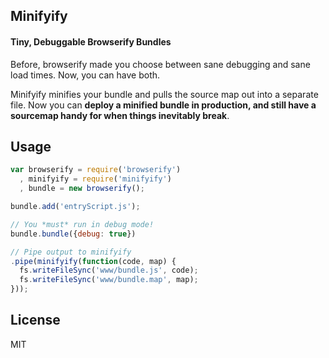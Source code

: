 Minifyify
---------
#### Tiny, Debuggable Browserify Bundles

Before, browserify made you choose between sane debugging and sane load times. Now, you can have both.

Minifyify minifies your bundle and pulls the source map out into a separate file. Now you can **deploy a minified bundle in production, and still have a sourcemap handy for when things inevitably break**.

## Usage

```js
var browserify = require('browserify')
  , minifyify = require('minifyify')
  , bundle = new browserify();

bundle.add('entryScript.js');

// You *must* run in debug mode!
bundle.bundle({debug: true})

// Pipe output to minifyify
.pipe(minifyify(function(code, map) {
  fs.writeFileSync('www/bundle.js', code);
  fs.writeFileSync('www/bundle.map', map);
}));
```

## License
MIT
